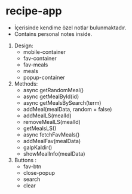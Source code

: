 # recipe-app
- İçerisinde kendime özel notlar bulunmaktadır.
- Contains personal notes inside.
1. Design:
   - mobile-container
   - fav-container
   - fav-meals
   - meals
   - popup-container
2. Methods:
   - async getRandomMeal()
   - async getMealById(id)
   - async getMealsBySearch(term)
   - addMeal(mealData, random = false)
   - addMealLS(mealId)
   - removeMealLS(mealId)
   - getMealsLS()
   - async fetchFavMeals()
   - addMealFav(mealData)
   - galpKaldir()
   - showMealInfo(mealData)
3. Buttons :
   - fav-btn
   - close-popup
   - search
   - clear
